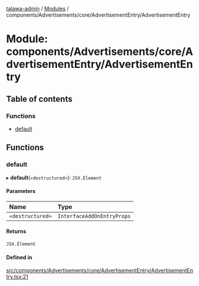 [talawa-admin](../README.md) / [Modules](../modules.md) / components/Advertisements/core/AdvertisementEntry/AdvertisementEntry

# Module: components/Advertisements/core/AdvertisementEntry/AdvertisementEntry

## Table of contents

### Functions

- [default](components_Advertisements_core_AdvertisementEntry_AdvertisementEntry.md#default)

## Functions

### default

▸ **default**(`«destructured»`): `JSX.Element`

#### Parameters

| Name | Type |
| :------ | :------ |
| `«destructured»` | `InterfaceAddOnEntryProps` |

#### Returns

`JSX.Element`

#### Defined in

[src/components/Advertisements/core/AdvertisementEntry/AdvertisementEntry.tsx:21](https://github.com/Sourabh-awasthy/talawa-admin/blob/e04abf3/src/components/Advertisements/core/AdvertisementEntry/AdvertisementEntry.tsx#L21)
